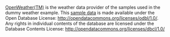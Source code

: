 [OpenWeather(TM)](https://openweathermap.org) is the weather data provider of the samples used in the dummy weather example. This [sample data]() is made available under the Open Database License: http://opendatacommons.org/licenses/odbl/1.0/. Any rights in individual contents of the database are licensed under the Database Contents License: http://opendatacommons.org/licenses/dbcl/1.0/